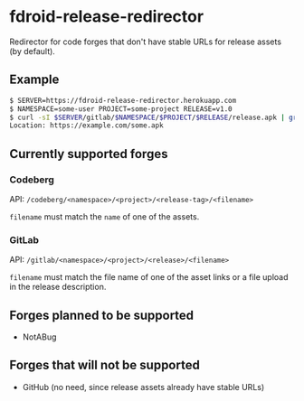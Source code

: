 # fdroid-release-redirector

Redirector for code forges that don't have stable URLs for release
assets (by default).

## Example

```sh
$ SERVER=https://fdroid-release-redirector.herokuapp.com
$ NAMESPACE=some-user PROJECT=some-project RELEASE=v1.0
$ curl -sI $SERVER/gitlab/$NAMESPACE/$PROJECT/$RELEASE/release.apk | grep ^Location:
Location: https://example.com/some.apk
```

## Currently supported forges

### Codeberg

API: `/codeberg/<namespace>/<project>/<release-tag>/<filename>`

`filename` must match the `name` of one of the assets.

### GitLab

API: `/gitlab/<namespace>/<project>/<release>/<filename>`

`filename` must match the file name of one of the asset links or a file upload
in the release description.

## Forges planned to be supported

* NotABug

## Forges that will not be supported

* GitHub (no need, since release assets already have stable URLs)
